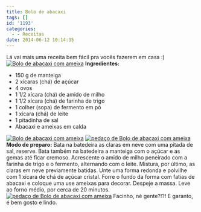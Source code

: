 ```yaml
---
title: Bolo de abacaxi
tags: []
id: '1193'
categories:
  - - Receitas
date: 2014-06-12 10:14:35
---
```


Lá vai mais uma receita bem fácil pra vocês fazerem em casa :) [![Bolo de abacaxi com ameixa ](http://162.243.62.160/wp-content/uploads/2014/06/dsc02952.jpg?w=650)](http://162.243.62.160/wp-content/uploads/2014/06/dsc02952.jpg) **Ingredientes:**

*   150 g de manteiga
*   2 xícaras (chá) de açúcar
*   4 ovos
*   1 1/2 xícara (chá) de amido de milho
*   1 1/2 xícara (chá) de farinha de trigo
*   1 colher (sopa) de fermento em pó
*   1 xícara (chá) de leite
*   1 pitadinha de sal
*   Abacaxi e ameixas em calda

[![Bolo de abacaxi com ameixa ](http://162.243.62.160/wp-content/uploads/2014/06/dsc02950.jpg?w=650)](http://162.243.62.160/wp-content/uploads/2014/06/dsc02950.jpg) [![pedaço de Bolo de abacaxi com ameixa ](http://162.243.62.160/wp-content/uploads/2014/06/dsc02954.jpg?w=650)](http://162.243.62.160/wp-content/uploads/2014/06/dsc02954.jpg) **Modo de preparo:** Bata na batedeira as claras em neve com uma pitada de sal, reserve. Bata também na batedeira a manteiga com o açúcar e as gemas até ficar cremoso. Acrescente o amido de milho peneirado com a farinha de trigo e o fermento, alternando com o leite. Mistura, por último, as claras em neve previamente batidas. Unte uma forma redonda e polvilhe com 1 xícara de chá de açúcar cristal. Forre o fundo da forma com fatias de abacaxi e coloque uma use ameixas para decorar. Despeje a massa. Leve ao forno médio, por cerca de 20 minutos. [![pedaço de Bolo de abacaxi com ameixa ](http://162.243.62.160/wp-content/uploads/2014/06/dsc02956.jpg?w=650)](http://162.243.62.160/wp-content/uploads/2014/06/dsc02956.jpg) Facinho, né gente?!?! E garanto, é bem gosto e lindo.